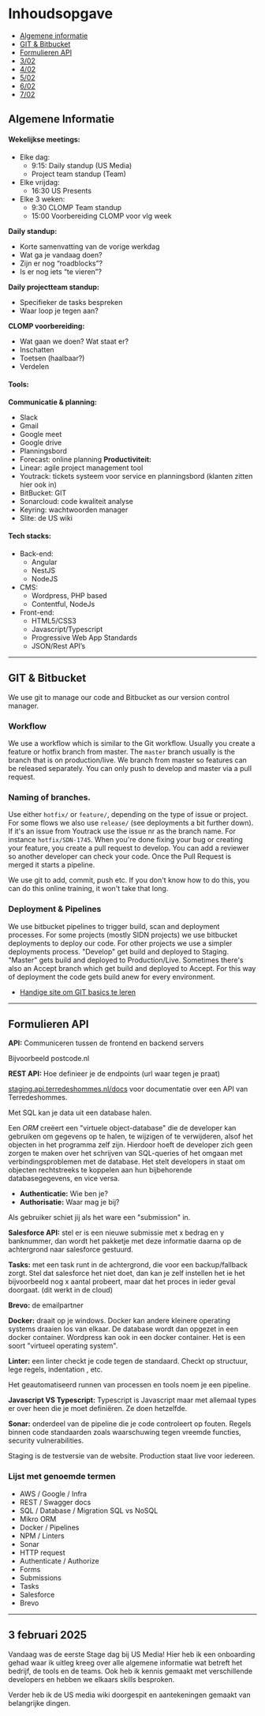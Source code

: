 # Inhoudsopgave

  - [Algemene informatie](#algemene-informatie)
  - [GIT & Bitbucket](#git--bitbucket)
  - [Formulieren API](#formulieren-api)
  - [3/02](#3-februari-2025)
  - [4/02](#4-februari-2025)
  - [5/02](#5-februari-2025)
  - [6/02](#6-februari-2025)
  - [7/02](#7-februari-2025)

## Algemene Informatie

#### Wekelijkse meetings:
  - Elke dag:
    - 9:15: Daily standup (US Media)
    - Project team standup (Team)
  - Elke vrijdag:
    - 16:30 US Presents 
  - Elke 3 weken:
    - 9:30 CLOMP Team standup
    - 15:00 Voorbereiding CLOMP voor vlg week

**Daily standup:**
- Korte samenvatting van de vorige werkdag
- Wat ga je vandaag doen?
- Zijn er nog “roadblocks”?
- Is er nog iets “te vieren”?

**Daily projectteam standup:**
- Specifieker de tasks bespreken
- Waar loop je tegen aan?

**CLOMP voorbereiding:**
- Wat gaan we doen? Wat staat er?
- Inschatten
- Toetsen (haalbaar?)
- Verdelen

#### Tools:

**Communicatie & planning:**
  - Slack
  - Gmail
  - Google meet
  - Google drive
  - Planningsbord
  - Forecast: online planning
**Productiviteit:**
  - Linear: agile project management tool
  - Youtrack: tickets systeem voor service en planningsbord (klanten zitten hier ook in)
  - BitBucket: GIT
  - Sonarcloud: code kwaliteit analyse
  - Keyring: wachtwoorden manager
  - Slite: de US wiki

#### Tech stacks:

  - Back-end:
    - Angular
    - NestJS
    - NodeJS
  - CMS:
    - Wordpress, PHP based
    - Contentful, NodeJs
  - Front-end:
    - HTML5/CSS3
    - Javascript/Typescript
    - Progressive Web App Standards
    - JSON/Rest API’s

---

## GIT & Bitbucket

We use git to manage our code and Bitbucket as our version control manager.

### Workflow
We use a workflow which is similar to the Git workflow. Usually you create a feature or hotfix branch from master. The `master` branch usually is the branch that is on production/live. We branch from master so features can be released separately. You can only push to develop and master via a pull request.

### Naming of branches.
Use either `hotfix/` or `feature/`, depending on the type of issue or project. For some flows we also use `release/`  (see deployments a bit further down). If it's an issue from Youtrack use the issue nr as the branch name. For instance `hotfix/SDN-1745`. When you're done fixing your bug or creating your feature, you create a pull request to develop. You can add a reviewer so another developer can check your code. Once the Pull Request is merged it starts a pipeline.

We use git to add, commit, push etc.  If you don't know how to do this, you can do this online training, it won't take that long.

### Deployment & Pipelines

We use bitbucket pipelines to trigger build, scan and deployment processes.
For some projects (mostly SIDN projects) we use bitbucket deployments to deploy our code. For other projects we use a simpler deployments process. "Develop" get build and deployed to Staging. "Master" gets build and deployed to Production/Live. Sometimes there's also an Accept branch which get build and deployed to Accept. For this way of deployment the code gets build anew for every environment.

- [Handige site om GIT basics te leren](https://learngitbranching.js.org/)
  
---

## Formulieren API

**API:** Communiceren tussen de frontend en backend servers

Bijvoorbeeld postcode.nl

**REST API:** Hoe definieer je de endpoints (url waar tegen je praat)

[staging.api.terredeshommes.nl/docs](staging.api.terredeshommes.nl/docs) voor documentatie over een API van Terredeshommes.

Met SQL kan je data uit een database halen.

Een _ORM_ creëert een "virtuele object-database" die de developer kan gebruiken om gegevens op te halen, te wijzigen of te verwijderen, alsof het objecten in het programma zelf zijn. Hierdoor hoeft de developer zich geen zorgen te maken over het schrijven van SQL-queries of het omgaan met verbindingsproblemen met de database. Het stelt developers in staat om objecten rechtstreeks te koppelen aan hun bijbehorende databasegegevens, en vice versa.

- **Authenticatie:** Wie ben je?
- **Authorisatie:** Waar mag je bij?

Als gebruiker schiet jij als het ware een "submission" in.

**Salesforce API:** stel er is een nieuwe submissie met x bedrag en y banknummer, dan wordt het pakketje met deze informatie daarna op de achtergrond naar salesforce gestuurd.

**Tasks:** met een task runt in de achtergrond, die voor een backup/fallback zorgt. Stel dat salesforce het niet doet, dan kan je zelf instellen het ie het bijvoorbeeld nog x aantal probeert, maar dat het proces in ieder geval doorgaat. (dit werkt in de cloud)

**Brevo:** de emailpartner

**Docker:** draait op je windows. Docker kan andere kleinere operating systems draaien los van elkaar. De database wordt dan opgezet in een docker container. Wordpress kan ook in een docker container. Het is een soort "virtueel operating system".

**Linter:** een linter checkt je code tegen de standaard. Checkt op structuur, lege regels, indentation , etc.

Het geautomatiseerd runnen van processen en tools noem je een pipeline.

**Javascript VS Typescript:** Typescript is Javascript maar met allemaal types er over heen die je moet definiëren. Ze doen hetzelfde.

**Sonar:** onderdeel van de pipeline die je code controleert op fouten. Regels binnen code standaarden zoals waarschuwing tegen vreemde functies, security vulnerabilities.

Staging is de testversie van de website. Production staat live voor iedereen.

### Lijst met genoemde termen

- AWS / Google / Infra
- REST / Swagger docs
- SQL / Database / Migration SQL vs NoSQL
- Mikro ORM
- Docker / Pipelines 
- NPM / Linters
- Sonar
- HTTP request
- Authenticate /  Authorize
- Forms
- Submissions
- Tasks
- Salesforce
- Brevo


---
## 3 februari 2025

Vandaag was de eerste Stage dag bij US Media! Hier heb ik een onboarding gehad waar ik uitleg kreeg over alle algemene informatie wat betreft het bedrijf, de tools en de teams. Ook heb ik kennis gemaakt met verschillende developers en hebben we elkaars skills besproken.

Verder heb ik de US media wiki doorgespit en aantekeningen gemaakt van belangrijke dingen.

